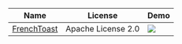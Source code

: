 Name | License | Demo
--- | --- | ---
[FrenchToast](https://github.com/pyricau/frenchtoast) | Apache License 2.0 | <img src="https://github.com/pyricau/frenchtoast/raw/master/assets/demo.gif"/>
